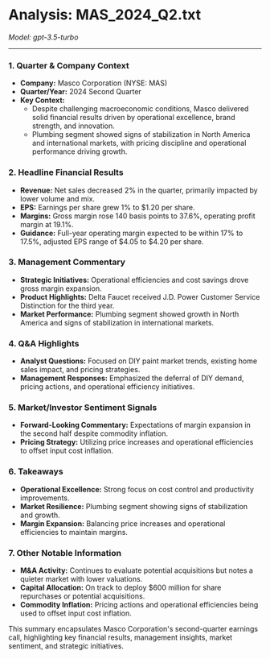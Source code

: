 # Analysis: MAS_2024_Q2.txt

*Model: gpt-3.5-turbo*

---

### 1. Quarter & Company Context
- **Company:** Masco Corporation (NYSE: MAS)
- **Quarter/Year:** 2024 Second Quarter
- **Key Context:** 
  - Despite challenging macroeconomic conditions, Masco delivered solid financial results driven by operational excellence, brand strength, and innovation.
  - Plumbing segment showed signs of stabilization in North America and international markets, with pricing discipline and operational performance driving growth.

### 2. Headline Financial Results
- **Revenue:** Net sales decreased 2% in the quarter, primarily impacted by lower volume and mix.
- **EPS:** Earnings per share grew 1% to $1.20 per share.
- **Margins:** Gross margin rose 140 basis points to 37.6%, operating profit margin at 19.1%.
- **Guidance:** Full-year operating margin expected to be within 17% to 17.5%, adjusted EPS range of $4.05 to $4.20 per share.

### 3. Management Commentary
- **Strategic Initiatives:** Operational efficiencies and cost savings drove gross margin expansion.
- **Product Highlights:** Delta Faucet received J.D. Power Customer Service Distinction for the third year.
- **Market Performance:** Plumbing segment showed growth in North America and signs of stabilization in international markets.

### 4. Q&A Highlights
- **Analyst Questions:** Focused on DIY paint market trends, existing home sales impact, and pricing strategies.
- **Management Responses:** Emphasized the deferral of DIY demand, pricing actions, and operational efficiency initiatives.

### 5. Market/Investor Sentiment Signals
- **Forward-Looking Commentary:** Expectations of margin expansion in the second half despite commodity inflation.
- **Pricing Strategy:** Utilizing price increases and operational efficiencies to offset input cost inflation.

### 6. Takeaways
- **Operational Excellence:** Strong focus on cost control and productivity improvements.
- **Market Resilience:** Plumbing segment showing signs of stabilization and growth.
- **Margin Expansion:** Balancing price increases and operational efficiencies to maintain margins.

### 7. Other Notable Information
- **M&A Activity:** Continues to evaluate potential acquisitions but notes a quieter market with lower valuations.
- **Capital Allocation:** On track to deploy $600 million for share repurchases or potential acquisitions.
- **Commodity Inflation:** Pricing actions and operational efficiencies being used to offset input cost inflation.

This summary encapsulates Masco Corporation's second-quarter earnings call, highlighting key financial results, management insights, market sentiment, and strategic initiatives.